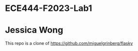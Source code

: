 # ECE444-F2023-Lab1
# Jessica Wong

This repo is a clone of https://github.com/miguelgrinberg/flasky
